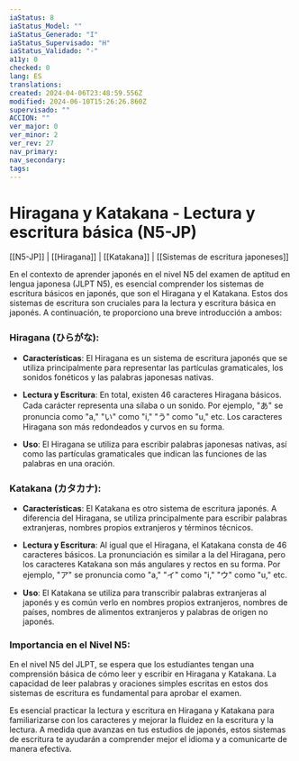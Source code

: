 ```yaml
---
iaStatus: 8
iaStatus_Model: ""
iaStatus_Generado: "I"
iaStatus_Supervisado: "H"
iaStatus_Validado: "-"
a11y: 0
checked: 0
lang: ES
translations: 
created: 2024-04-06T23:48:59.556Z
modified: 2024-06-10T15:26:26.860Z
supervisado: ""
ACCION: ""
ver_major: 0
ver_minor: 2
ver_rev: 27
nav_primary: 
nav_secondary: 
tags:
---
```

# Hiragana y Katakana - Lectura y escritura básica (N5-JP)

[[N5-JP]] | [[Hiragana]] | [[Katakana]] | [[Sistemas de escritura japoneses]]

En el contexto de aprender japonés en el nivel N5 del examen de aptitud en lengua japonesa (JLPT N5), es esencial comprender los sistemas de escritura básicos en japonés, que son el Hiragana y el Katakana. Estos dos sistemas de escritura son cruciales para la lectura y escritura básica en japonés. A continuación, te proporciono una breve introducción a ambos:

### Hiragana (ひらがな):

- **Características**: El Hiragana es un sistema de escritura japonés que se utiliza principalmente para representar las partículas gramaticales, los sonidos fonéticos y las palabras japonesas nativas.
    
- **Lectura y Escritura**: En total, existen 46 caracteres Hiragana básicos. Cada carácter representa una sílaba o un sonido. Por ejemplo, "あ" se pronuncia como "a," "い" como "i," "う" como "u," etc. Los caracteres Hiragana son más redondeados y curvos en su forma.
    
- **Uso**: El Hiragana se utiliza para escribir palabras japonesas nativas, así como las partículas gramaticales que indican las funciones de las palabras en una oración.
    

### Katakana (カタカナ):

- **Características**: El Katakana es otro sistema de escritura japonés. A diferencia del Hiragana, se utiliza principalmente para escribir palabras extranjeras, nombres propios extranjeros y términos técnicos.
    
- **Lectura y Escritura**: Al igual que el Hiragana, el Katakana consta de 46 caracteres básicos. La pronunciación es similar a la del Hiragana, pero los caracteres Katakana son más angulares y rectos en su forma. Por ejemplo, "ア" se pronuncia como "a," "イ" como "i," "ウ" como "u," etc.
    
- **Uso**: El Katakana se utiliza para transcribir palabras extranjeras al japonés y es común verlo en nombres propios extranjeros, nombres de países, nombres de alimentos extranjeros y palabras de origen no japonés.
    

### Importancia en el Nivel N5:

En el nivel N5 del JLPT, se espera que los estudiantes tengan una comprensión básica de cómo leer y escribir en Hiragana y Katakana. La capacidad de leer palabras y oraciones simples escritas en estos dos sistemas de escritura es fundamental para aprobar el examen.

Es esencial practicar la lectura y escritura en Hiragana y Katakana para familiarizarse con los caracteres y mejorar la fluidez en la escritura y la lectura. A medida que avanzas en tus estudios de japonés, estos sistemas de escritura te ayudarán a comprender mejor el idioma y a comunicarte de manera efectiva.